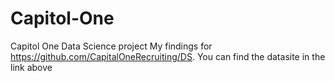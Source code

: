 # Capitol-One
Capitol One Data Science project
My findings for https://github.com/CapitalOneRecruiting/DS.
You can find the datasite in the link above

